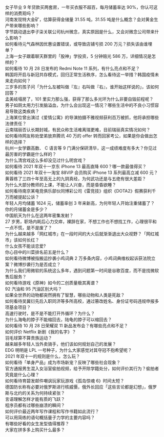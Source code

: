 女子毕业 9 年贷款买两套房，一年买衣服不超百，每月储蓄率达 90%，你认可这样的消费观吗？  
河南发现特大金矿，估算获得金储量 31.55 吨，31.55 吨是什么概念？会对黄金生产带来哪些影响？  
字节跳动退出李子柒关联公司杭州微念，真实原因是什么，又会对微念公司带来什么影响？  
如何看待元气森林因优惠设置错误，或导致店铺亏损 200 万元？损失该由谁埋单？  
上海一女子跟着聊天群里的「股神」学投资，5 分钟赔光 586 万，详细情况是怎样的？  
如何看待 10 月 28 日发布的 Redmi Note 11 系列，有什么亮点和不足？  
韩国将开启与新冠共存模式，回归正常生活秩序，怎么看待这一举措？韩国疫情未来走向如何？  
三岁多的孩子问「为什么左被叫做『左』右叫做『右』，谁开始这样说的」，该如何回答？  
孟美岐塌房了，101 里实力那么强，获得了那么多光环为什么非要自毁前程呢？  
男子如厕太用力引发脑溢血，为什么会出现这一情况？哪些生活中的不良小习惯容易导致这类疾病？  
上海某位曾出演过《爱情公寓》的导演拍摄不雅视频获利百万被抓，他将承担哪些法律责任？  
云南瑞丽否认长期封城，有民众称生活难离瑞更难，目前瑞丽真实情况如何？  
如何看待网友称劝堂弟放弃腾讯 40 万的 offer 转而回家考公，如果是你会做出怎样的选择？  
杭州一女学霸高数、 C 语言等 9 门满分保研清华，这一成绩难度有多大？你见过最厉害的学霸是什么样的？  
为什么清宫戏这么多却没见过什么明宫戏？  
如何看待 2021 年双十一京东 iPhone 13 最高直降 600？哪一款最值得买？  
如何看待 2021 年双十一淘宝 88VIP 会员购买 iPhone 13 系列最高立减 600 元？  
黄蓉练了三四十年至高无上的九阴真经，为何武功还是与五绝有很大差距？  
为什么大部分教师的上课，不能让人兴奋，而是昏昏欲睡？  
如何看待南京某电竞俱乐部伙同博彩公司《雷竞技》组织《DOTA2》假赛获利千万而被提起公诉？  
年轻人月均储蓄 1624 元，储蓄率创 3 年来新高，为何年轻人开始注重储蓄了？你的月储蓄金是多少？  
中国航天为什么在这两年密集发射？  
27 岁男，职场内耗后心力交瘁，裸辞在家，不想工作也不想找工作，心理很平和一点不慌，是不是废了？  
为什么越来越多「网红城市」在一段时间的大火后就渐渐退出大众视野？「网红城市」该如何长红？  
什么女孩不能谈恋爱?  
你心目中的川菜排名前五是什么？  
如何看待微博被指搬运抄袭小鸡词典 2 万多条内容，小鸡词典维权起诉获法院立案？微博抄袭行为是否成立？  
为什么我们用微软的系统这么多年，遇到问题第一时间是谷歌百度，而不是找微软售后服务？  
如何看待游戏《原神》如今的二创质量极其离谱？  
92 汽油和 95 汽油区别大吗？  
如果全世界的动物都突然拥有了智慧，哪些动物和人类是死敌？  
如何看待吴冀衍先后入职同济等多所高校，通过篡改姓名、身份证号码违规申报多项基金项目？  
高速行驶时，是不是不能打开外循环？为什么？  
为什么海龟的脖子不能缩回去，陆龟的脖子可以缩回去？  
如何看待 10 月 28 日荣耀双 11 新品发布会？有哪些亮点和不足？  
如何评价 Netflix 新剧《我的名字》？  
羽毛球算不算贵族运动？  
越来越多年轻人当外卖骑手，他们该如何规划自己的发展？  
EDG 明明是 LPL 一号种子，为什么大家感觉对其夺冠不抱希望呢？  
2021 年双十一的规则是什么，怎么玩？  
如何看待「单身产品」成为市场新宠？反映了哪些社会现象？  
官方通报男生混入女浴室偷拍视频，给予开除学籍处分，如何评价其行为？偷拍者究竟是什么心理？  
如何看待育碧发邮件嘲讽玩家玩游戏《孤岛惊魂 6》时间太短？  
德国防长称有必要对俄罗斯进行核威慑，俄外长回应「这些言论都是幻想」，俄罗斯与北约的关系为何持续紧张？  
言语理解怎样才能有质的飞跃？  
程序员都有过哪些崩溃的瞬间？  
如何评价最近两年写作课程和写作书籍如此流行？  
可以用简练的语句概括量子力学的主要内容吗？  
有哪些好看的女生发型值得推荐？  
大家在拼多多上购买什么最多？  

